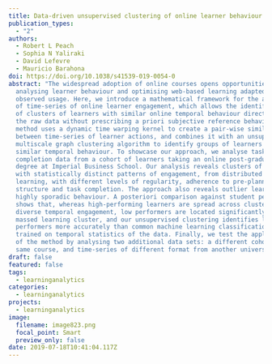 ```yaml
---
title: Data-driven unsupervised clustering of online learner behaviour
publication_types:
  - "2"
authors:
  - Robert L Peach
  - Sophia N Yaliraki
  - David Lefevre
  - Mauricio Barahona
doi: https://doi.org/10.1038/s41539-019-0054-0
abstract: "The widespread adoption of online courses opens opportunities for
  analysing learner behaviour and optimising web-based learning adapted to
  observed usage. Here, we introduce a mathematical framework for the analysis
  of time-series of online learner engagement, which allows the identification
  of clusters of learners with similar online temporal behaviour directly from
  the raw data without prescribing a priori subjective reference behaviours. The
  method uses a dynamic time warping kernel to create a pair-wise similarity
  between time-series of learner actions, and combines it with an unsupervised
  multiscale graph clustering algorithm to identify groups of learners with
  similar temporal behaviour. To showcase our approach, we analyse task
  completion data from a cohort of learners taking an online post-graduate
  degree at Imperial Business School. Our analysis reveals clusters of learners
  with statistically distinct patterns of engagement, from distributed to massed
  learning, with different levels of regularity, adherence to pre-planned course
  structure and task completion. The approach also reveals outlier learners with
  highly sporadic behaviour. A posteriori comparison against student performance
  shows that, whereas high-performing learners are spread across clusters with
  diverse temporal engagement, low performers are located significantly in the
  massed learning cluster, and our unsupervised clustering identifies low
  performers more accurately than common machine learning classification methods
  trained on temporal statistics of the data. Finally, we test the applicability
  of the method by analysing two additional data sets: a different cohort of the
  same course, and time-series of different format from another university."
draft: false
featured: false
tags:
  - learninganalytics
categories:
  - learninganalytics
projects:
  - learninganalytics
image:
  filename: image823.png
  focal_point: Smart
  preview_only: false
date: 2019-07-18T10:41:04.117Z
---
```


